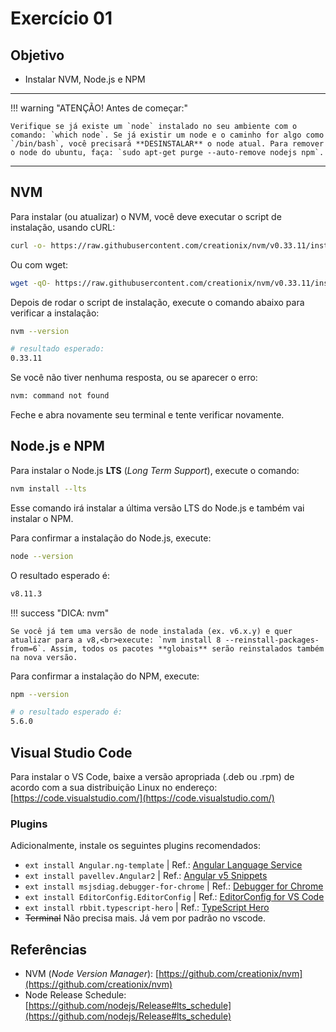 # Exercício 01

## Objetivo

* Instalar NVM, Node.js e NPM

---

!!! warning "ATENÇÃO! Antes de começar:"

    Verifique se já existe um `node` instalado no seu ambiente com o comando: `which node`. Se já existir um node e o caminho for algo como `/bin/bash`, você precisará **DESINSTALAR** o node atual. Para remover o node do ubuntu, faça: `sudo apt-get purge --auto-remove nodejs npm`.

---

## NVM


Para instalar (ou atualizar) o NVM, você deve executar o script de instalação, usando cURL:

```bash
curl -o- https://raw.githubusercontent.com/creationix/nvm/v0.33.11/install.sh | bash
```

Ou com wget:

```bash
wget -qO- https://raw.githubusercontent.com/creationix/nvm/v0.33.11/install.sh | bash
```

Depois de rodar o script de instalação, execute o comando abaixo para verificar a instalação:

```bash
nvm --version

# resultado esperado:
0.33.11
```

Se você não tiver nenhuma resposta, ou se aparecer o erro:

```bash
nvm: command not found
```

Feche e abra novamente seu terminal e tente verificar novamente.


## Node.js e NPM

Para instalar o Node.js **LTS** (*Long Term Support*), execute o comando:

```bash
nvm install --lts
```

Esse comando irá instalar a última versão LTS do Node.js e também vai instalar o NPM.

Para confirmar a instalação do Node.js, execute:

```bash
node --version
```

O resultado esperado é:

```bash
v8.11.3
```

!!! success "DICA: nvm"

    Se você já tem uma versão de node instalada (ex. v6.x.y) e quer atualizar para a v8,<br>execute: `nvm install 8 --reinstall-packages-from=6`. Assim, todos os pacotes **globais** serão reinstalados também na nova versão.

Para confirmar a instalação do NPM, execute:

```bash
npm --version

# o resultado esperado é:
5.6.0
```

## Visual Studio Code

Para instalar o VS Code, baixe a versão apropriada (.deb ou .rpm) de acordo com a sua distribuição Linux no endereço: [https://code.visualstudio.com/](https://code.visualstudio.com/)


### Plugins

Adicionalmente, instale os seguintes plugins recomendados:

* `ext install Angular.ng-template` | Ref.: [Angular Language Service](https://marketplace.visualstudio.com/items?itemName=Angular.ng-template)
* `ext install pavellev.Angular2` | Ref.: [Angular v5 Snippets](https://marketplace.visualstudio.com/items?itemName=pavellev.Angular2)
* `ext install msjsdiag.debugger-for-chrome` | Ref.: [Debugger for Chrome](https://marketplace.visualstudio.com/items?itemName=msjsdiag.debugger-for-chrome)
* `ext install EditorConfig.EditorConfig` | Ref.: [EditorConfig for VS Code](https://marketplace.visualstudio.com/items?itemName=EditorConfig.EditorConfig)
* `ext install rbbit.typescript-hero` | Ref.: [TypeScript Hero](https://marketplace.visualstudio.com/items?itemName=rbbit.typescript-hero)
* <del>Terminal</del> Não precisa mais. Já vem por padrão no vscode.

## Referências

* NVM (*Node Version Manager*): [https://github.com/creationix/nvm](https://github.com/creationix/nvm)
* Node Release Schedule: [https://github.com/nodejs/Release#lts_schedule](https://github.com/nodejs/Release#lts_schedule)

